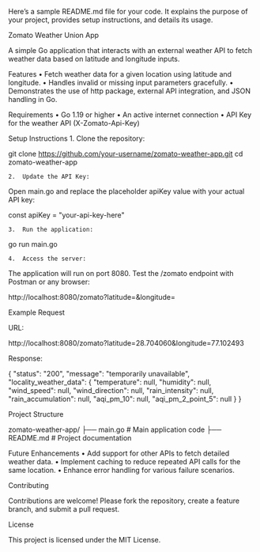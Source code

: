 Here’s a sample README.md file for your code. It explains the purpose of your project, provides setup instructions, and details its usage.

Zomato Weather Union App

A simple Go application that interacts with an external weather API to fetch weather data based on latitude and longitude inputs.

Features
	•	Fetch weather data for a given location using latitude and longitude.
	•	Handles invalid or missing input parameters gracefully.
	•	Demonstrates the use of http package, external API integration, and JSON handling in Go.

Requirements
	•	Go 1.19 or higher
	•	An active internet connection
	•	API Key for the weather API (X-Zomato-Api-Key)

Setup Instructions
	1.	Clone the repository:

git clone https://github.com/your-username/zomato-weather-app.git
cd zomato-weather-app


	2.	Update the API Key:
Open main.go and replace the placeholder apiKey value with your actual API key:

const apiKey = "your-api-key-here"


	3.	Run the application:

go run main.go


	4.	Access the server:
The application will run on port 8080. Test the /zomato endpoint with Postman or any browser:

http://localhost:8080/zomato?latitude=<latitude>&longitude=<longitude>

Example Request

URL:

http://localhost:8080/zomato?latitude=28.704060&longitude=77.102493

Response:

{
    "status": "200",
    "message": "temporarily unavailable",
    "locality_weather_data": {
        "temperature": null,
        "humidity": null,
        "wind_speed": null,
        "wind_direction": null,
        "rain_intensity": null,
        "rain_accumulation": null,
        "aqi_pm_10": null,
        "aqi_pm_2_point_5": null
    }
}

Project Structure

zomato-weather-app/
├── main.go        # Main application code
├── README.md      # Project documentation

Future Enhancements
	•	Add support for other APIs to fetch detailed weather data.
	•	Implement caching to reduce repeated API calls for the same location.
	•	Enhance error handling for various failure scenarios.

Contributing

Contributions are welcome! Please fork the repository, create a feature branch, and submit a pull request.

License

This project is licensed under the MIT License.
